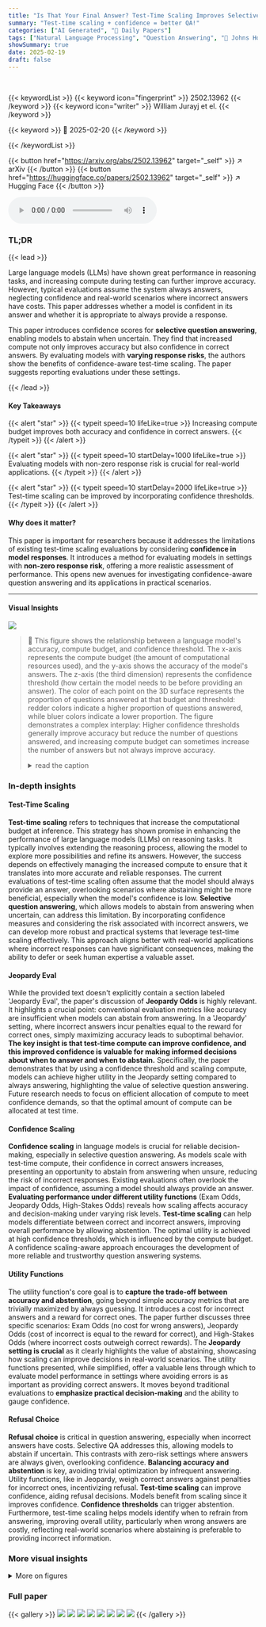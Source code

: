 ```yaml
---
title: "Is That Your Final Answer? Test-Time Scaling Improves Selective Question Answering"
summary: "Test-time scaling + confidence = better QA!"
categories: ["AI Generated", "🤗 Daily Papers"]
tags: ["Natural Language Processing", "Question Answering", "🏢 Johns Hopkins University",]
showSummary: true
date: 2025-02-19
draft: false
---
```


<br>

{{< keywordList >}}
{{< keyword icon="fingerprint" >}} 2502.13962 {{< /keyword >}}
{{< keyword icon="writer" >}} William Jurayj et el. {{< /keyword >}}
 
{{< keyword >}} 🤗 2025-02-20 {{< /keyword >}}
 
{{< /keywordList >}}

{{< button href="https://arxiv.org/abs/2502.13962" target="_self" >}}
↗ arXiv
{{< /button >}}
{{< button href="https://huggingface.co/papers/2502.13962" target="_self" >}}
↗ Hugging Face
{{< /button >}}



<audio controls>
    <source src="https://ai-paper-reviewer.com/2502.13962/podcast.wav" type="audio/wav">
    Your browser does not support the audio element.
</audio>


### TL;DR


{{< lead >}}

Large language models (LLMs) have shown great performance in reasoning tasks, and increasing compute during testing can further improve accuracy. However, typical evaluations assume the system always answers, neglecting confidence and real-world scenarios where incorrect answers have costs. This paper addresses whether a model is confident in its answer and whether it is appropriate to always provide a response.



This paper introduces confidence scores for **selective question answering**, enabling models to abstain when uncertain. They find that increased compute not only improves accuracy but also confidence in correct answers. By evaluating models with **varying response risks**, the authors show the benefits of confidence-aware test-time scaling. The paper suggests reporting evaluations under these settings.

{{< /lead >}}


#### Key Takeaways

{{< alert "star" >}}
{{< typeit speed=10 lifeLike=true >}} Increasing compute budget improves both accuracy and confidence in correct answers. {{< /typeit >}}
{{< /alert >}}

{{< alert "star" >}}
{{< typeit speed=10 startDelay=1000 lifeLike=true >}} Evaluating models with non-zero response risk is crucial for real-world applications. {{< /typeit >}}
{{< /alert >}}

{{< alert "star" >}}
{{< typeit speed=10 startDelay=2000 lifeLike=true >}} Test-time scaling can be improved by incorporating confidence thresholds. {{< /typeit >}}
{{< /alert >}}

#### Why does it matter?
This paper is important for researchers because it addresses the limitations of existing test-time scaling evaluations by considering **confidence in model responses**. It introduces a method for evaluating models in settings with **non-zero response risk**, offering a more realistic assessment of performance. This opens new avenues for investigating confidence-aware question answering and its applications in practical scenarios.

------
#### Visual Insights



![](https://arxiv.org/html/2502.13962/extracted/6217807/figures/4d_surface.png)

> 🔼 This figure shows the relationship between a language model's accuracy, compute budget, and confidence threshold.  The x-axis represents the compute budget (the amount of computational resources used), and the y-axis shows the accuracy of the model's answers.  The z-axis (the third dimension) represents the confidence threshold (how certain the model needs to be before providing an answer).  The color of each point on the 3D surface represents the proportion of questions answered at that budget and threshold: redder colors indicate a higher proportion of questions answered, while bluer colors indicate a lower proportion.  The figure demonstrates a complex interplay:  Higher confidence thresholds generally improve accuracy but reduce the number of questions answered, and increasing compute budget can sometimes increase the number of answers but not always improve accuracy.
> <details>
> <summary>read the caption</summary>
> Figure 1: DeepSeek R1-32B’s accuracy is a function of compute budget and confidence threshold. Increased confidence thresholds generally yield increased accuracy at the cost of response rate, while increased compute budgets sometimes decrease accuracy while increasing response rate. The vertical axis measures the accuracy of answered questions at a compute budget and confidence threshold. Color indicates the proportion of questions that are answered; in redder regions, the model is more likely to answer, whereas in bluer regions the model is less likely to answer. We treat the case where the model never answers as accuracy 0.
> </details>







### In-depth insights


#### Test-Time Scaling
**Test-time scaling** refers to techniques that increase the computational budget at inference. This strategy has shown promise in enhancing the performance of large language models (LLMs) on reasoning tasks. It typically involves extending the reasoning process, allowing the model to explore more possibilities and refine its answers. However, the success depends on effectively managing the increased compute to ensure that it translates into more accurate and reliable responses. The current evaluations of test-time scaling often assume that the model should always provide an answer, overlooking scenarios where abstaining might be more beneficial, especially when the model's confidence is low. **Selective question answering**, which allows models to abstain from answering when uncertain, can address this limitation. By incorporating confidence measures and considering the risk associated with incorrect answers, we can develop more robust and practical systems that leverage test-time scaling effectively. This approach aligns better with real-world applications where incorrect responses can have significant consequences, making the ability to defer or seek human expertise a valuable asset.

#### Jeopardy Eval
While the provided text doesn't explicitly contain a section labeled 'Jeopardy Eval', the paper's discussion of **Jeopardy Odds** is highly relevant. It highlights a crucial point: conventional evaluation metrics like accuracy are insufficient when models can abstain from answering. In a 'Jeopardy' setting, where incorrect answers incur penalties equal to the reward for correct ones, simply maximizing accuracy leads to suboptimal behavior. **The key insight is that test-time compute can improve confidence, and this improved confidence is valuable for making informed decisions about when to answer and when to abstain.** Specifically, the paper demonstrates that by using a confidence threshold and scaling compute, models can achieve higher utility in the Jeopardy setting compared to always answering, highlighting the value of selective question answering. Future research needs to focus on efficient allocation of compute to meet confidence demands, so that the optimal amount of compute can be allocated at test time.

#### Confidence Scaling
**Confidence scaling** in language models is crucial for reliable decision-making, especially in selective question answering. As models scale with test-time compute, their confidence in correct answers increases, presenting an opportunity to abstain from answering when unsure, reducing the risk of incorrect responses. Existing evaluations often overlook the impact of confidence, assuming a model should always provide an answer. **Evaluating performance under different utility functions** (Exam Odds, Jeopardy Odds, High-Stakes Odds) reveals how scaling affects accuracy and decision-making under varying risk levels. **Test-time scaling** can help models differentiate between correct and incorrect answers, improving overall performance by allowing abstention. The optimal utility is achieved at high confidence thresholds, which is influenced by the compute budget. A confidence scaling-aware approach encourages the development of more reliable and trustworthy question answering systems.

#### Utility Functions
The utility function's core goal is to **capture the trade-off between accuracy and abstention**, going beyond simple accuracy metrics that are trivially maximized by always guessing. It introduces a cost for incorrect answers and a reward for correct ones.  The paper further discusses three specific scenarios: Exam Odds (no cost for wrong answers), Jeopardy Odds (cost of incorrect is equal to the reward for correct), and High-Stakes Odds (where incorrect costs outweigh correct rewards).  The **Jeopardy setting is crucial** as it clearly highlights the value of abstaining, showcasing how scaling can improve decisions in real-world scenarios.  The utility functions presented, while simplified, offer a valuable lens through which to evaluate model performance in settings where avoiding errors is as important as providing correct answers.  It moves beyond traditional evaluations to **emphasize practical decision-making** and the ability to gauge confidence.

#### Refusal Choice
**Refusal choice** is critical in question answering, especially when incorrect answers have costs. Selective QA addresses this, allowing models to abstain if uncertain. This contrasts with zero-risk settings where answers are always given, overlooking confidence. **Balancing accuracy and abstention** is key, avoiding trivial optimization by infrequent answering. Utility functions, like in Jeopardy, weigh correct answers against penalties for incorrect ones, incentivizing refusal. **Test-time scaling** can improve confidence, aiding refusal decisions. Models benefit from scaling since it improves confidence. **Confidence thresholds** can trigger abstention. Furthermore, test-time scaling helps models identify when to refrain from answering, improving overall utility, particularly when wrong answers are costly, reflecting real-world scenarios where abstaining is preferable to providing incorrect information.


### More visual insights

<details>
<summary>More on figures
</summary>


![](https://arxiv.org/html/2502.13962/extracted/6217807/figures/threshold.png)

> 🔼 This figure displays the effects of confidence thresholds on the accuracy of test-time scaling.  The left panel shows the standard test-time scaling performance where the model always answers (threshold = 0), demonstrating increased accuracy with increased compute budget. The center panel shows the effect of a moderate confidence threshold (0.5), resulting in fewer answers but higher accuracy. The right panel illustrates the effect of a high confidence threshold (0.95), where even with minimal compute, high accuracy is achieved, though fewer questions are answered in total.  The key takeaway is that a higher confidence threshold improves accuracy but at the cost of answering fewer questions.  A decision not to answer is considered an accuracy of 0.
> <details>
> <summary>read the caption</summary>
> Figure 2: Confidence thresholds on test-time scaling. (left) When the logit threshold is 0, the model answers 100% of questions. This is the only performance curve that is reported by test-time scaling research. (center) At a moderate threshold, more frequent absentions allow higher response accuracy. (right) At a high threshold, small amounts of test-time compute deliver very high accuracy, while test-time scaling provides more answers at the cost of answer accuracy. We treat the decision to never answer as yielding accuracy 0.
> </details>



![](https://arxiv.org/html/2502.13962/extracted/6217807/figures/confidence.png)

> 🔼 This figure visualizes how test-time scaling affects the confidence of a large language model (LLM) in its answers.  Each point represents the LLM's confidence in a single answer after a specific amount of computation.  Correct answers are shown in indigo, and incorrect answers are shown in orange.  Importantly, the same answer might be represented by both an orange and indigo dot depending on whether the final answer is correct or incorrect after additional computation, illustrating how more computation may improve the correctness of answers.
> <details>
> <summary>read the caption</summary>
> Figure 3: Test-time scaling improves confidence in correct answers. Each dot represents R1 32B’s confidence in an answer after spending a fixed amount of compute. Indigo series are correct answers, while orange series are incorrect. Note that individual dots may turn from orange to indigo if the model changes its prediction after thinking longer. See Figure 7 in Appendix B for s1-32B.
> </details>



![](https://arxiv.org/html/2502.13962/extracted/6217807/figures/jeopardy_surface.png)

> 🔼 This figure displays a 3D surface plot showing the utility of the DeepSeek R1-32B model in the Jeopardy setting. The x-axis represents the compute budget, the y-axis represents the confidence threshold, and the z-axis represents the utility.  The color of the surface indicates the proportion of questions answered, with redder areas indicating a higher proportion of answered questions.  The horizontal plane at z=0 separates positive utility (above the plane) from negative utility (below the plane). The checkered lines highlight specific confidence thresholds (slices) that are further analyzed and compared to another model (s1) in Figure 5.
> <details>
> <summary>read the caption</summary>
> Figure 4: Utility Surface of DeepSeek R1-32B for Jeopardy. The vertical axis indicates performance in the Jeopardy setting at different compute budgets and confidence thresholds. The color indicates the proportion of questions that are answered, as in Figure 1. The horizontal plane divides positive and negative utility regions of the operating curve. The checkered lines show the confidence slices that we compare to s1 in Figure 5.
> </details>



![](https://arxiv.org/html/2502.13962/extracted/6217807/figures/jeopardy.png)

> 🔼 This figure compares the performance of two language models, s1-32B and R1-32B, on a question-answering task using the 'Jeopardy Odds' evaluation metric.  The Jeopardy Odds metric penalizes incorrect answers equally to the reward for correct answers, incentivizing models to only answer when highly confident. The x-axis represents the compute budget allocated to the model during inference. The y-axis shows the utility achieved, which combines accuracy and the frequency of answering.  Different lines represent different confidence thresholds used by the models to determine whether to answer a question. The figure shows that while the two models perform similarly when the confidence threshold is low (always answering), R1-32B exhibits significantly better performance than s1-32B when a higher confidence threshold is applied (answering only when very confident), demonstrating R1-32B's superior ability to leverage increased compute budget to improve accuracy while maintaining confidence.
> <details>
> <summary>read the caption</summary>
> Figure 5: Jeopardy utility scales differently across models and thresholds. Performance of s1-32B and R1-32B in the Jeopardy odds setting under different confidence thresholds. While s1 is competitive in the case when threshold is 0, a higher threshold shows R1’s superior scaling performance.
> </details>



![](https://arxiv.org/html/2502.13962/extracted/6217807/figures/4d_surface_s1.png)

> 🔼 This figure shows the relationship between compute budget, confidence threshold, accuracy, and response rate for the s1-32B model.  The x-axis represents the compute budget, and the y-axis represents the confidence threshold. The z-axis represents the accuracy of the model's answers, with higher values indicating greater accuracy.  The color of each point on the surface indicates the proportion of questions answered at that specific budget and threshold, ranging from blue (low proportion) to red (high proportion). The figure demonstrates that increasing the confidence threshold generally improves accuracy but reduces the response rate (fewer questions answered). Increasing the compute budget can sometimes increase response rate but may not always lead to higher accuracy.  The plot also highlights a tradeoff between answering more questions and achieving high accuracy.
> <details>
> <summary>read the caption</summary>
> Figure 6: s1-32B’s answer accuracy is a function of compute budget and confidence threshold. Increased confidence thresholds generally yield increased accuracy at the cost of response rate, while increased compute budgets sometimes decrease accuracy while increasing response rate. The vertical axis indicates the accuracy for answered questions at a compute budget and logit threshold. The color indicates the proportion of questions that are answered; in redder regions, the model is more likely to answer, whereas in bluer regions the model is less likely to answer. We treat the decision to never answer as accuracy 0.
> </details>



![](https://arxiv.org/html/2502.13962/extracted/6217807/figures/confidence_s1.png)

> 🔼 This figure visualizes how test-time scaling affects the confidence of the language model s1-32B in its answers. Each point represents the model's confidence in a single answer after a specific computation time.  Correct answers are shown in indigo, and incorrect answers in orange.  Importantly, a single point can change color if the model revises its answer after additional computation. The graph highlights that increased computation generally leads to higher confidence in correct answers but that this effect is less pronounced for s1-32B compared to R1-32B (see Figure 3 for a comparison).
> <details>
> <summary>read the caption</summary>
> Figure 7: Test-time scaling improves confidence in correct answers. Each dot represents s1-32B’s confidence in an answer after spending a fixed amount of compute. Indigo series indicate correct answers, while orange series are incorrect. Note that individual dots may switch colors if the model changes its prediction after thinking longer. s1-32B does not separate its correct answers from its incorrect answers as effectively as R1-32B. See Figure 3 for R1-32B.
> </details>



![](https://arxiv.org/html/2502.13962/extracted/6217807/figures/jeopardy_surface_s1.png)

> 🔼 This figure displays the utility surface for the s1-32B model in the Jeopardy setting.  The x-axis represents the compute budget, and the y-axis represents the confidence threshold. The z-axis shows the utility, which combines accuracy and the cost of incorrect answers.  Redder areas indicate a higher proportion of questions answered, while bluer areas show fewer answers. The horizontal plane at utility = 0 separates regions of positive and negative utility.  Checkered lines highlight specific confidence thresholds that are compared to the R1-32B model in Figure 5.  The volume above the zero-utility plane is notably smaller for s1-32B than for R1-32B, demonstrating its inferior performance in this scenario.
> <details>
> <summary>read the caption</summary>
> Figure 8: Utility Surface of s1-32B for Jeopardy. The vertical axis indicates performance in the Jeopardy setting at different compute budgets and confidence thresholds. The color indicates the proportion of questions that are answered; in redder regions, the model is more likely answer, whereas in bluer regions the model is less likely to answer. The horizontal plane divides positive and negative utility regions of the operating curve. The checkered lines indicate the threshold slices that we compare against R1-32B in Figure 5. Note the relatively lower volume above the break-even point of 0 corresponds to s1-32B’s broadly inferior performance at these odds.
> </details>



</details>






### Full paper

{{< gallery >}}
<img src="https://ai-paper-reviewer.com/2502.13962/1.png" class="grid-w50 md:grid-w33 xl:grid-w25" />
<img src="https://ai-paper-reviewer.com/2502.13962/2.png" class="grid-w50 md:grid-w33 xl:grid-w25" />
<img src="https://ai-paper-reviewer.com/2502.13962/3.png" class="grid-w50 md:grid-w33 xl:grid-w25" />
<img src="https://ai-paper-reviewer.com/2502.13962/4.png" class="grid-w50 md:grid-w33 xl:grid-w25" />
<img src="https://ai-paper-reviewer.com/2502.13962/5.png" class="grid-w50 md:grid-w33 xl:grid-w25" />
<img src="https://ai-paper-reviewer.com/2502.13962/6.png" class="grid-w50 md:grid-w33 xl:grid-w25" />
<img src="https://ai-paper-reviewer.com/2502.13962/7.png" class="grid-w50 md:grid-w33 xl:grid-w25" />
<img src="https://ai-paper-reviewer.com/2502.13962/8.png" class="grid-w50 md:grid-w33 xl:grid-w25" />
{{< /gallery >}}